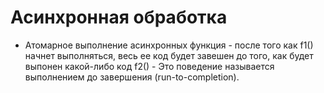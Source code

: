 # Асинхронная обработка

* Атомарное выполнение асинхронных функция - после того как f1() начнет выполняться, весь ее
код будет завешен до того, как будет выпонен какой-либо код f2() - Это поведение называется 
выполнением до завершения (run-to-completion).